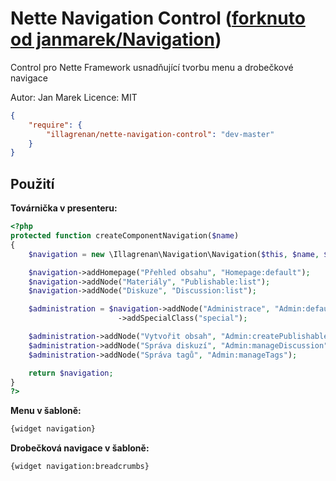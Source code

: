 # Nette Navigation Control ([forknuto od janmarek/Navigation](https://github.com/janmarek/Navigation))
Control pro Nette Framework usnadňující tvorbu menu a drobečkové navigace

Autor: Jan Marek
Licence: MIT

```json
{
	"require": {
        "illagrenan/nette-navigation-control": "dev-master"
    }
}
```

## Použití

**Továrnička v presenteru:**

```php
<?php
protected function createComponentNavigation($name)
{
    $navigation = new \Illagrenan\Navigation\Navigation($this, $name, $this->httpRequest);

    $navigation->addHomepage("Přehled obsahu", "Homepage:default");
    $navigation->addNode("Materiály", "Publishable:list");
    $navigation->addNode("Diskuze", "Discussion:list");

    $administration = $navigation->addNode("Administrace", "Admin:default")
                        ->addSpecialClass("special");

    $administration->addNode("Vytvořit obsah", "Admin:createPublishable");
    $administration->addNode("Správa diskuzí", "Admin:manageDiscussion");
    $administration->addNode("Správa tagů", "Admin:manageTags");

    return $navigation;
}
?>
```

**Menu v šabloně:**
```html
{widget navigation}
```

**Drobečková navigace v šabloně:**
```html
{widget navigation:breadcrumbs}
```